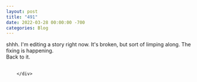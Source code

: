 ```yaml
---
layout: post
title: "491"
date: 2022-03-28 00:00:00 -700
categories: Blog
---
```


<div class="blog-content">
				<div class="paragraph">shhh. I'm editing a story right now. It's broken, but sort of limping along. The fixing is happening.&nbsp;<br>Back to it.<br><br></div>

		</div>
        